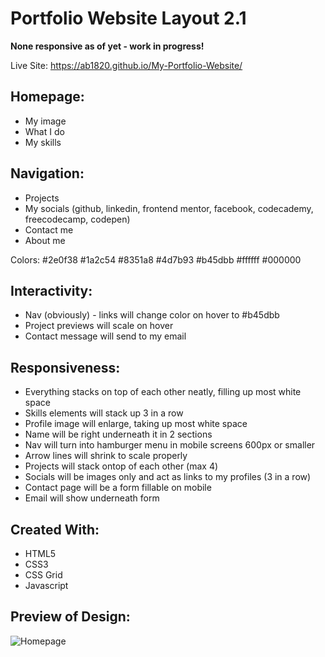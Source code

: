 # Portfolio Website Layout 2.1

**None responsive as of yet - work in progress!**

Live Site: https://ab1820.github.io/My-Portfolio-Website/

## Homepage:
- My image
- What I do
- My skills

## Navigation:
- Projects
- My socials (github, linkedin, frontend mentor, facebook, codecademy, freecodecamp, codepen)
- Contact me
- About me

Colors: 
#2e0f38
#1a2c54
#8351a8
#4d7b93
#b45dbb
#ffffff
#000000

## Interactivity:
- Nav (obviously) - links will change color on hover to #b45dbb
- Project previews will scale on hover
- Contact message will send to my email

## Responsiveness:
- Everything stacks on top of each other neatly, filling up most white space
- Skills elements will stack up 3 in a row
- Profile image will enlarge, taking up most white space
- Name will be right underneath it in 2 sections
- Nav will turn into hamburger menu in mobile screens 600px or smaller
- Arrow lines will shrink to scale properly
- Projects will stack ontop of each other (max 4)
- Socials will be images only and act as links to my profiles (3 in a row)
- Contact page will be a form fillable on mobile
- Email will show underneath form

## Created With:
- HTML5
- CSS3
- CSS Grid
- Javascript

## Preview of Design:

![Homepage](https://user-images.githubusercontent.com/114027684/210180564-1c514f56-d938-41fd-ba12-2340720308d7.png)
